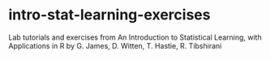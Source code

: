# intro-stat-learning-exercises
Lab tutorials and exercises from An Introduction to Statistical Learning, with Applications in R by G. James, D. Witten, T. Hastie, R. Tibshirani
